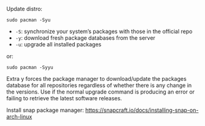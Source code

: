 Update distro:
```shell
sudo pacman -Syu
```
-   `-S`: synchronize your system’s packages with those in the official repo
-   `-y`: download fresh package databases from the server
-   `-u`: upgrade all installed packages

or:
```shell
sudo pacman -Syyu
```
Extra y forces the package manager to download/update the packages database for all repositories regardless of whether there is any change in the versions. Use if the normal upgrade command is producing an error or failing to retrieve the latest software releases.

Install snap package manager:
https://snapcraft.io/docs/installing-snap-on-arch-linux
